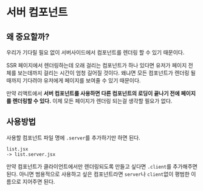 # 서버 컴포넌트

## 왜 중요할까?

우리가 기다릴 필요 없이 서버사이드에서 컴포넌트를 렌더링 할 수 있기 때문이다.

SSR 페이지에서 렌더링하는데 오래 걸리는 컴포넌트가 하나 있다면 유저가 페이지 전체를 보는데까지 걸리는 시간이 엄청 길어질 것이다. 왜냐면 모든 컴포넌트가 렌더링 될 때까지 기다려야 유저에게 페이지를 보여줄 수 있기 때문이다.

만약 리액트에서 **서버 컴포넌트를 사용하면 다른 컴포넌트의 로딩이 끝나기 전에 페이지를 렌더링할 수 있다.** 이제 모든 페이지가 렌더링 되는걸 생각할 필요가 없다.

## 사용방법

사용할 컴포넌트 파일 명에 `.server`를 추가하기만 하면 된다.

```
list.jsx
-> list.server.jsx
```

만약 컴포넌트가 클라이언트에서만 렌더링되도록 만들고 싶다면 `.client`를 추가해주면 된다. 아니면 범용적으로 사용하고 싶은 컴포넌트라면 `server`나 `client`없이 평범한 이름으로 지어주면 된다.

